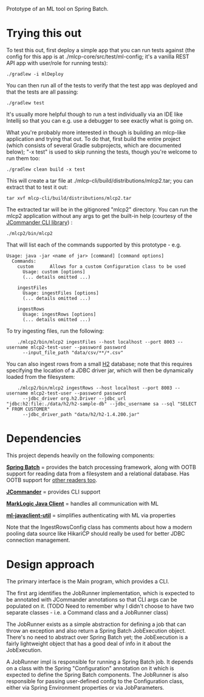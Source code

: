 Prototype of an ML tool on Spring Batch.

# Trying this out 

To test this out, first deploy a simple app that you can run tests against (the config for this app is at 
./mlcp-core/src/test/ml-config; it's a vanilla REST API app with user/role for running tests):

    ./gradlew -i mlDeploy

You can then run all of the tests to verify that the test app was deployed and that the tests are all passing:

    ./gradlew test

It's usually more helpful though to run a test individually via an IDE like Intellij so that you can e.g. use a debugger
to see exactly what is going on.

What you're probably more interested in though is building an mlcp-like application and trying that out. To do that, 
first build the entire project (which consists of several Gradle subprojects, which are documented below); "-x test" 
is used to skip running the tests, though you're welcome to run them too:

    ./gradlew clean build -x test

This will create a tar file at ./mlcp-cli/build/distributions/mlcp2.tar; you can extract that to test it out:

    tar xvf mlcp-cli/build/distributions/mlcp2.tar

The extracted tar will be in the gitignored "mlcp2" directory. You can run the mlcp2 application without any args to 
get the built-in help (courtesy of the [JCommander CLI library](https://jcommander.org/)) :

    ./mlcp2/bin/mlcp2 

That will list each of the commands supported by this prototype - e.g.

```
Usage: java -jar <name of jar> [command] [command options]
  Commands:
    custom      Allows for a custom Configuration class to be used
      Usage: custom [options]
      (... details omitted ...)
      
    ingestFiles     
      Usage: ingestFiles [options]
      (... details omitted ...)

    ingestRows      
      Usage: ingestRows [options]
      (... details omitted ...)
```

To try ingesting files, run the following:

```
    ./mlcp2/bin/mlcp2 ingestFiles --host localhost --port 8003 --username mlcp2-test-user --password password 
      --input_file_path "data/csv/**/*.csv"
```

You can also ingest rows from a small [H2](https://h2database.com/html/main.html) database; note that this requires 
specifying the location of a JDBC driver jar, which will then be dynamically loaded from the filesystem:

```
    ./mlcp2/bin/mlcp2 ingestRows --host localhost --port 8003 --username mlcp2-test-user --password password 
      --jdbc_driver org.h2.Driver --jdbc_url "jdbc:h2:file:./data/h2/h2-sample-db" --jdbc_username sa --sql "SELECT * FROM CUSTOMER" 
      --jdbc_driver_path "data/h2/h2-1.4.200.jar"
```

# Dependencies

This project depends heavily on the following components:

**[Spring Batch](https://spring.io/projects/spring-batch)** = provides the batch processing framework, along with 
OOTB support for reading data from a filesystem 
and a relational database. Has OOTB support for [other readers too](https://docs.spring.io/spring-batch/docs/4.3.3/reference/html/appendix.html#itemReadersAppendix). 

**[JCommander](https://jcommander.org/)** = provides CLI support

**[MarkLogic Java Client](https://docs.marklogic.com/guide/java)** = handles all communication with ML

**[ml-javaclient-util](https://github.com/marklogic-community/ml-javaclient-util)** = simplifies authenticating with ML via properties

Note that the IngestRowsConfig class has comments about how a modern pooling data source like HikariCP should really 
be used for better JDBC connection management.

# Design approach

The primary interface is the Main program, which provides a CLI. 

The first arg identifies the JobRunner implementation, which is expected to be annotated with JCommander annotations so 
that CLI args can be populated on it. (TODO Need to remember why I didn't choose to have two separate classes - i.e. a 
Command class and a JobRunner class)

The JobRunner exists as a simple abstraction for defining a job that can throw an exception and also return a Spring Batch
JobExecution object. There's no need to abstract over Spring Batch yet; the JobExecution is a fairly lightweight object 
that has a good deal of info in it about the JobExecution.

A JobRunner impl is responsible for running a Spring Batch job. It depends on a class with the Spring "Configuration" 
annotation on it which is expected to define the Spring Batch components. The JobRunner is also responsible for passing
user-defined config to the Configuration class, either via Spring Environment properties or via JobParameters.

